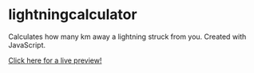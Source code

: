 # lightningcalculator
Calculates how many km away a lightning struck from you.
Created with JavaScript.

[Click here for a live preview!](https://d4lbit.github.io/lightningcalculator/)
